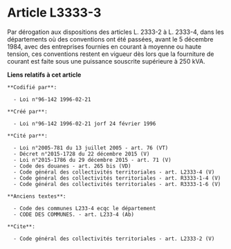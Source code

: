 # Article L3333-3

Par dérogation aux dispositions des articles L. 2333-2 à L. 2333-4, dans les départements où des conventions ont été passées,
avant le 5 décembre 1984, avec des entreprises fournies en courant à moyenne ou haute tension, ces conventions restent en
vigueur dès lors que la fourniture de courant est faite sous une puissance souscrite supérieure à 250 kVA.

**Liens relatifs à cet article**

	**Codifié par**:

	  - Loi n°96-142 1996-02-21

	**Créé par**:

	  - Loi n°96-142 1996-02-21 jorf 24 février 1996

	**Cité par**:

	  - Loi n°2005-781 du 13 juillet 2005 - art. 76 (VT)
	  - Décret n°2015-1728 du 22 décembre 2015 (V)
	  - Loi n°2015-1786 du 29 décembre 2015 - art. 71 (V)
	  - Code des douanes - art. 265 bis (VD)
	  - Code général des collectivités territoriales - art. L2333-4 (V)
	  - Code général des collectivités territoriales - art. R3333-1-4 (V)
	  - Code général des collectivités territoriales - art. R3333-1-6 (V)

	**Anciens textes**:

	  - Code des communes L233-4 ecqc le département
	  - CODE DES COMMUNES. - art. L233-4 (Ab)

	**Cite**:

	  - Code général des collectivités territoriales - art. L2333-2 (V)
